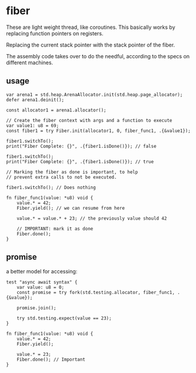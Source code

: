 # fiber

These are light weight thread, like coroutines. This basically works by
replacing function pointers on registers.

Replacing the current stack pointer with the stack pointer of the fiber.

The assembly code takes over to do the needful, according to the specs on different machines.

## usage

```zig
var arena1 = std.heap.ArenaAllocator.init(std.heap.page_allocator);
defer arena1.deinit();

const allocator1 = arena1.allocator();

// Create the fiber context with args and a function to execute
var value1: u8 = 69;
const fiber1 = try Fiber.init(allocator1, 0, fiber_func1, .{&value1});

fiber1.switchTo();
print("Fiber Complete: {}", .{fiber1.isDone()}); // false

fiber1.switchTo();
print("Fiber Complete: {}", .{fiber1.isDone()}); // true

// Marking the fiber as done is important, to help
// prevent extra calls to not be executed.

fiber1.switchTo(); // Does nothing

fn fiber_func1(value: *u8) void {
    value.* = 42;
    Fiber.yield(); // we can resume from here

    value.* = value.* + 23; // the previously value should 42

    // IMPORTANT: mark it as done
    Fiber.done();
}
```

## promise

a better model for accessing:

```zig
test "async await syntax" {
    var value: u8 = 0;
    const promise = try fork(std.testing.allocator, fiber_func1, .{&value});

    promise.join();

    try std.testing.expect(value == 23);
}

fn fiber_func1(value: *u8) void {
    value.* = 42;
    Fiber.yield(); 

    value.* = 23;
    Fiber.done(); // Important
}
```
